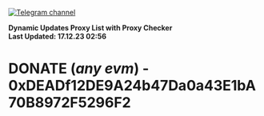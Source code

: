 [![Telegram channel](https://img.shields.io/endpoint?url=https://runkit.io/damiankrawczyk/telegram-badge/branches/master?url=https://t.me/n4z4v0d)](https://t.me/n4z4v0d) 

**Dynamic Updates Proxy List with Proxy Checker**  
**Last Updated: 17.12.23 02:56**

# DONATE (_any evm_) - 0xDEADf12DE9A24b47Da0a43E1bA70B8972F5296F2
